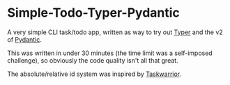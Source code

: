# Simple-Todo-Typer-Pydantic

A very simple CLI task/todo app, written as way to try out [Typer](https://typer.tiangolo.com/) and the v2 of [Pydantic](https://docs.pydantic.dev).

This was written in under 30 minutes (the time limit was a self-imposed challenge), so obviously the code quality isn't all that great.  

The absolute/relative id system was inspired by [Taskwarrior](https://taskwarrior.org/).
